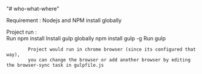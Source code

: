 "# who-what-where" 

Requirement : 
             Nodejs and NPM install globally
			 
Project run :		
			Run npm install 
			Install gulp globally npm install gulp -g 
			Run gulp 

			Project would run in chrome browser (since its configured that way),
			you can change the browser or add another browser by editing the browser-sync task in gulpfile.js		